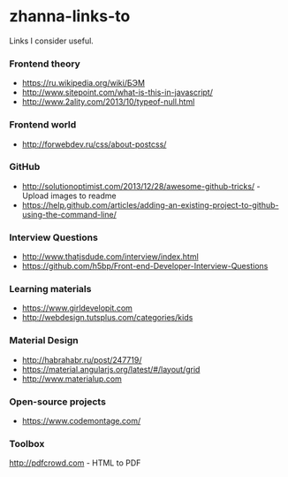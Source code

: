# zhanna-links-to
Links I consider useful.

### Frontend theory
* https://ru.wikipedia.org/wiki/БЭМ
* http://www.sitepoint.com/what-is-this-in-javascript/
* http://www.2ality.com/2013/10/typeof-null.html
 
### Frontend world
* http://forwebdev.ru/css/about-postcss/

### GitHub
* http://solutionoptimist.com/2013/12/28/awesome-github-tricks/ - Upload images to readme
* https://help.github.com/articles/adding-an-existing-project-to-github-using-the-command-line/

### Interview Questions
* http://www.thatjsdude.com/interview/index.html
* https://github.com/h5bp/Front-end-Developer-Interview-Questions

### Learning materials
* https://www.girldevelopit.com
* http://webdesign.tutsplus.com/categories/kids

### Material Design
* http://habrahabr.ru/post/247719/
* https://material.angularjs.org/latest/#/layout/grid
* http://www.materialup.com

### Open-source projects
* https://www.codemontage.com/

### Toolbox
http://pdfcrowd.com - HTML to PDF

